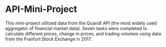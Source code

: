# API-Mini-Project
This mini-project utilized data from the QuandI API (the most widely used aggregator of financial market data). Seven tasks were completed to calculate different prices, change in prices, and trading volumes using data from the Franfurt Stock Exchange in 2017.
